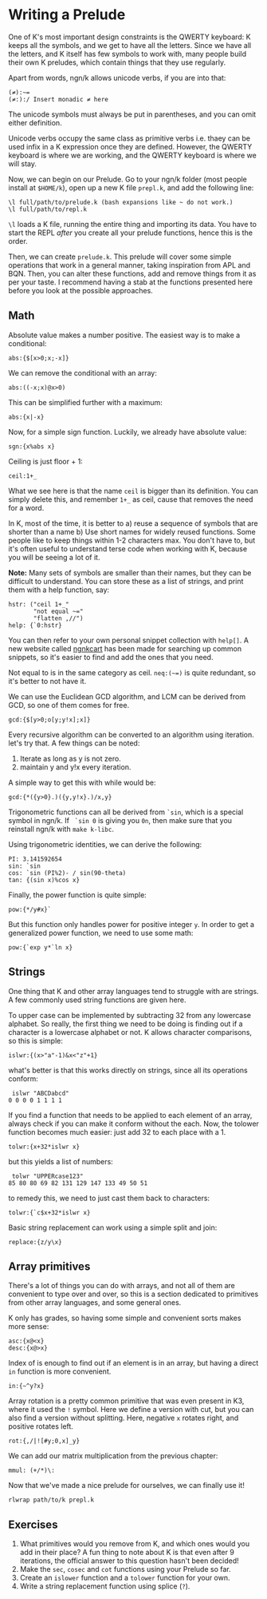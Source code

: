 # Writing a Prelude
One of K's most important design constraints is the QWERTY keyboard: K keeps all the symbols,
and we get to have all the letters. Since we have all the letters, and K itself has few
symbols to work with, many people build their own K preludes, which contain things that they use
regularly. 

Apart from words, ngn/k allows unicode verbs, if you are into that:
```
(≠):~=
(≠:):/ Insert monadic ≠ here
```
The unicode symbols must always be put in parentheses, and you can omit either definition. 

Unicode verbs occupy the same class as primitive verbs i.e. thaey can be used infix in a K expression once they
are defined. However, the QWERTY keyboard is where we are working, and the QWERTY keyboard is where we will stay.

Now, we can begin on our Prelude. Go to your ngn/k folder (most people install at `$HOME/k`), 
open up a new K file `prepl.k`, and add the following line:
```
\l full/path/to/prelude.k (bash expansions like ~ do not work.)
\l full/path/to/repl.k
```
`\l` loads a K file, running the entire thing and importing its data. You have to start the REPL *after* you create
all your prelude functions, hence this is the order.

Then, we can create `prelude.k`. This prelude will cover some simple operations that work in a general manner,
taking inspiration from APL and BQN. Then, you can alter these functions, add and remove things from it as per your 
taste. I recommend having a stab at the functions presented here before you look at the possible approaches.

## Math
Absolute value makes a number positive. The easiest way is to make a conditional:
```
abs:{$[x>0;x;-x]}
```
We can remove the conditional with an array:
```
abs:((-x;x)@x>0)
```
This can be simplified further with a maximum:
```
abs:{x|-x}
```
Now, for a simple sign function. Luckily, we already have absolute value:
```
sgn:{x%abs x}
```
Ceiling is just floor + 1:
```
ceil:1+_
```
What we see here is that the name `ceil` is bigger than its definition. You can simply delete this, and remember `1+_` as ceil,
cause that removes the need for a word. 

In K, most of the time, it is better to 
a) reuse a sequence of symbols that are shorter than a name
b) Use short names for widely reused functions. Some people like to keep things within 1-2 characters max. You don't have to,
   but it's often useful to understand terse code when working with K, because you will be seeing a lot of it.

**Note:** Many sets of symbols are smaller than their names, but they can be difficult to understand. You can store these as a 
list of strings, and print them with a help function, say:

```
hstr: ("ceil 1+_"
       "not equal ~="
       "flatten ,//")
help: {`0:hstr}
```

You can then refer to your own personal snippet collection with `help[]`. A new website called 
[ngnkcart](https://secwang.github.io/ngnkcart) has been made for searching up common snippets, so it's easier to find and add
the ones that you need.

Not equal to is in the same category as ceil. `neq:(~=)` is quite redundant, so it's better to not have it.

We can use the Euclidean GCD algorithm, and LCM can be derived from GCD, so one of them comes for free.
```
gcd:{$[y>0;o[y;y!x];x]}
```
Every recursive algorithm can be converted to an algorithm using iteration. let's try that. A few things can be noted:
1. Iterate as long as y is not zero.
2. maintain y and y!x every iteration.

A simple way to get this with while would be:

```
gcd:{*({y>0}.)({y,y!x}.)/x,y}
```

Trigonometric functions can all be derived from `` `sin ``, which is a special symbol in ngn/k. If `` `sin 0`` is giving you 
`0n`, then make sure that you reinstall ngn/k with `make k-libc`.

Using trigonometric identities, we can derive the following:
```
PI: 3.141592654
sin: `sin
cos: `sin (PI%2)- / sin(90-theta)
tan: {(sin x)%cos x}
```

Finally, the power function is quite simple:
```
pow:{*/y#x}`
```
But this function only handles power for positive integer `y`. In order to get a generalized power function, we need to use 
some math:
```
pow:{`exp y*`ln x}
```

## Strings
One thing that K and other array languages tend to struggle with are strings. A few commonly used string functions are given 
here.

To upper case can be implemented by subtracting 32 from any lowercase alphabet. So really, the first thing we need to be doing 
is finding out if a character is a lowercase alphabet or not. K allows character comparisons, so this is simple:
```
islwr:{(x>"a"-1)&x<"z"+1}
```
what's better is that this works directly on strings, since all its operations conform:
```
 islwr "ABCDabcd"
0 0 0 0 1 1 1 1 
```
If you find a function that needs to be applied to each element of an array, always check if you can make it conform without the
each. Now, the tolower function becomes much easier: just add 32 to each place with a 1.
```
tolwr:{x+32*islwr x}
```
but this yields a list of numbers:
```
 tolwr "UPPERcase123"
85 80 80 69 82 131 129 147 133 49 50 51
```
to remedy this, we need to just cast them back to characters:
```
tolwr:{`c$x+32*islwr x}
```

Basic string replacement can work using a simple split and join:
```
replace:{z/y\x}
```

## Array primitives

There's a lot of things you can do with arrays, and not all of them are convenient to type over and over, so this is a section
dedicated to primitives from other array languages, and some general ones.

K only has grades, so having some simple and convenient sorts makes more sense:
```
asc:{x@<x}
desc:{x@>x}
```

Index of is enough to find out if an element is in an array, but having a direct `in` function is more convenient.
```
in:{~^y?x}
```

Array rotation is a pretty common primitive that was even present in K3, where it used the `!` symbol. Here we define a version
with cut, but you can also find a version without splitting. Here, negative `x` rotates right, and positive rotates left.
```
rot:{,/|![#y;0,x]_y}
```

We can add our matrix multiplication from the previous chapter:
```
mmul: (+/*)\:
```

Now that we've made a nice prelude for ourselves, we can finally use it! 
```
rlwrap path/to/k prepl.k
```

## Exercises
1. What primitives would you remove from K, and which ones would you add in their place? 
   A fun thing to note about K is that even after 9 iterations, the official answer to this question
   hasn't been decided!
2. Make the `sec`, `cosec` and `cot` functions using your Prelude so far.
3. Create an `islower` function and a `tolower` function for your own.
4. Write a string replacement function using splice (`?`).